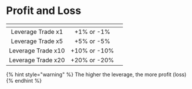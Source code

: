 # Profit and Loss



<table data-card-size="large" data-view="cards"><thead><tr><th align="center"></th><th align="center"></th><th data-hidden></th></tr></thead><tbody><tr><td align="center">Leverage Trade x1</td><td align="center">+1% or -1%</td><td></td></tr><tr><td align="center">Leverage Trade x5</td><td align="center">+5% or -5%</td><td></td></tr><tr><td align="center">Leverage Trade x10</td><td align="center">+10% or -10%</td><td></td></tr><tr><td align="center">Leverage Trade x20</td><td align="center">+20% or -20%</td><td></td></tr></tbody></table>

{% hint style="warning" %}
The higher the leverage, the more profit (loss)
{% endhint %}
